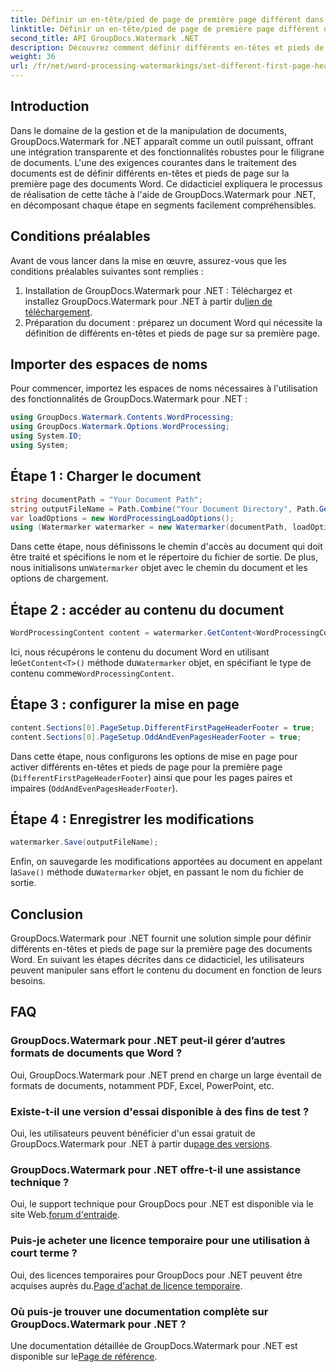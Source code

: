 ```yaml
---
title: Définir un en-tête/pied de page de première page différent dans Word Docs
linktitle: Définir un en-tête/pied de page de première page différent dans Word Docs
second_title: API GroupDocs.Watermark .NET
description: Découvrez comment définir différents en-têtes et pieds de page sur la première page des documents Word à l'aide de GroupDocs.Watermark pour .NET.
weight: 36
url: /fr/net/word-processing-watermarkings/set-different-first-page-header-footer-word-docs/
---
```

## Introduction
Dans le domaine de la gestion et de la manipulation de documents, GroupDocs.Watermark for .NET apparaît comme un outil puissant, offrant une intégration transparente et des fonctionnalités robustes pour le filigrane de documents. L'une des exigences courantes dans le traitement des documents est de définir différents en-têtes et pieds de page sur la première page des documents Word. Ce didacticiel expliquera le processus de réalisation de cette tâche à l'aide de GroupDocs.Watermark pour .NET, en décomposant chaque étape en segments facilement compréhensibles.
## Conditions préalables
Avant de vous lancer dans la mise en œuvre, assurez-vous que les conditions préalables suivantes sont remplies :
1.  Installation de GroupDocs.Watermark pour .NET : Téléchargez et installez GroupDocs.Watermark pour .NET à partir du[lien de téléchargement](https://releases.groupdocs.com/Watermark/net/).
2. Préparation du document : préparez un document Word qui nécessite la définition de différents en-têtes et pieds de page sur sa première page.

## Importer des espaces de noms
Pour commencer, importez les espaces de noms nécessaires à l'utilisation des fonctionnalités de GroupDocs.Watermark pour .NET :
```csharp
using GroupDocs.Watermark.Contents.WordProcessing;
using GroupDocs.Watermark.Options.WordProcessing;
using System.IO;
using System;
```
## Étape 1 : Charger le document
```csharp
string documentPath = "Your Document Path";
string outputFileName = Path.Combine("Your Document Directory", Path.GetFileName(documentPath));
var loadOptions = new WordProcessingLoadOptions();
using (Watermarker watermarker = new Watermarker(documentPath, loadOptions))
```
Dans cette étape, nous définissons le chemin d'accès au document qui doit être traité et spécifions le nom et le répertoire du fichier de sortie. De plus, nous initialisons un`Watermarker` objet avec le chemin du document et les options de chargement.
## Étape 2 : accéder au contenu du document
```csharp
WordProcessingContent content = watermarker.GetContent<WordProcessingContent>();
```
 Ici, nous récupérons le contenu du document Word en utilisant le`GetContent<T>()` méthode du`Watermarker` objet, en spécifiant le type de contenu comme`WordProcessingContent`.
## Étape 3 : configurer la mise en page
```csharp
content.Sections[0].PageSetup.DifferentFirstPageHeaderFooter = true;
content.Sections[0].PageSetup.OddAndEvenPagesHeaderFooter = true;
```
Dans cette étape, nous configurons les options de mise en page pour activer différents en-têtes et pieds de page pour la première page (`DifferentFirstPageHeaderFooter`) ainsi que pour les pages paires et impaires (`OddAndEvenPagesHeaderFooter`).
## Étape 4 : Enregistrer les modifications
```csharp
watermarker.Save(outputFileName);
```
 Enfin, on sauvegarde les modifications apportées au document en appelant la`Save()` méthode du`Watermarker` objet, en passant le nom du fichier de sortie.

## Conclusion
GroupDocs.Watermark pour .NET fournit une solution simple pour définir différents en-têtes et pieds de page sur la première page des documents Word. En suivant les étapes décrites dans ce didacticiel, les utilisateurs peuvent manipuler sans effort le contenu du document en fonction de leurs besoins.
## FAQ
### GroupDocs.Watermark pour .NET peut-il gérer d’autres formats de documents que Word ?
Oui, GroupDocs.Watermark pour .NET prend en charge un large éventail de formats de documents, notamment PDF, Excel, PowerPoint, etc.
### Existe-t-il une version d'essai disponible à des fins de test ?
Oui, les utilisateurs peuvent bénéficier d'un essai gratuit de GroupDocs.Watermark pour .NET à partir du[page des versions](https://releases.groupdocs.com/).
### GroupDocs.Watermark pour .NET offre-t-il une assistance technique ?
 Oui, le support technique pour GroupDocs pour .NET est disponible via le site Web.[forum d'entraide](https://forum.groupdocs.com/c/watermark/19).
### Puis-je acheter une licence temporaire pour une utilisation à court terme ?
 Oui, des licences temporaires pour GroupDocs pour .NET peuvent être acquises auprès du.[Page d'achat de licence temporaire](https://purchase.groupdocs.com/temporary-license/).
### Où puis-je trouver une documentation complète sur GroupDocs.Watermark pour .NET ?
 Une documentation détaillée de GroupDocs.Watermark pour .NET est disponible sur le[Page de référence](https://tutorials.groupdocs.com/Watermark/net/).